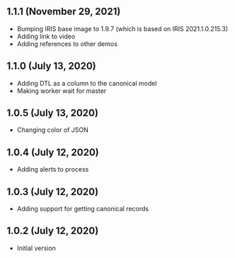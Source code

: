 ## 1.1.1 (November 29, 2021)
  - Bumping IRIS base image to 1.9.7 (which is based on IRIS 2021.1.0.215.3)
  - Adding link to video
  - Adding references to other demos

## 1.1.0 (July 13, 2020)
  - Adding DTL as a column to the canonical model
  - Making worker wait for master

## 1.0.5 (July 13, 2020)
  - Changing color of JSON

## 1.0.4 (July 12, 2020)
  - Adding alerts to process

## 1.0.3 (July 12, 2020)
  - Adding support for getting canonical records

## 1.0.2 (July 12, 2020)
 - Initial version
